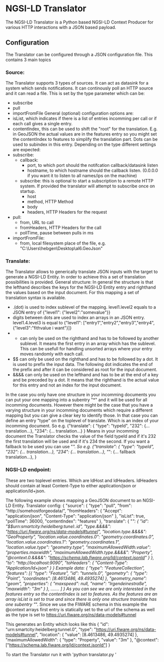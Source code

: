 # NGSI-LD Translator
The NGSI-LD Translator is a Python based NGSI-LD Context Producer for various HTTP interactions with a JSON based payload.

## Configuration
The Translator can be configured through a JSON configuration file. This contains 3 main topics

### Source:
The Translator supports 3 types of sources. It can act as datasink for a system which sends notifications. It can continously poll an HTTP source and it can read a file.
This is set by the type parameter which can be:
 - subscribe
 - pull
 - importFromFile
General (optional) configuration options are:
 - isList, which indicates if there is a list of entries incomming per call or if each call gives a single entry.
 - contentIndex, this can be used to shift the "root" for the translation. E.g. in GeoJSON the actual values are in the features entry so you might set the contentIndex to features to simplify the translation part. Dots can be used to subindex in this entry. 
Depending on the type different settings are expected:
 - subscribe:
   - callback:
     - port, to which port should the notifcation callback/datasink listen
	 - hostname, to which hostname should the callback listen. (0.0.0.0 if you want it to listen to all names/ips on the machine)
   - subscribe: this is optional to start a subscription to a remote HTTP system. If provided the translator will attempt to subscribe once on startup.
     - host
     - method, HTTP Method
     - body
     - headers, HTTP Headers for the request
 - pull:
   - from, URL to call 
   - fromHeaders, HTTP Headers for the call
   - pollTime, pause between pulls in ms
 - importFromFile:
   - from, local filesystem place of the file, e.g. "C:\\Users\\hebgen\\Desktop\\al6.GeoJson"

### Translate:
The Translator allows to generically translate JSON inputs with the target to generate a NGSI-LD Entity. In order to achieve this a set of translation possibilities is provided.
General structure:
In general the structure is that the lefthand describes the keys for the NGSI-LD Entity entry and righthand the values based on the input document. For this mapping a set of translation syntax is available. 
 - .(dot) is used to index sublevel of the mapping. level1.level2 equals to a JSON entry of {"level1": {"level2":"somevalue"}}
 - digits between dots are used to index an arrays in an JSON entry. level1.4.level3 is equal to {"level1": ["entry1","entry2","entry3","entry4",{"level3":"fithvalue i want"}]}
 - * can only be used on the righthand and has to be followed by another sublevel. It means the first entry in an array which has the sublevel. This can be usefull for handling unsorted arrays where your entry moves randomly with each call.
 - $$ can only be used on the righthand and has to be followed by a dot. It is used to prefix the input data. The following dot indicates the end of the prefix and after it can be considered as root for the input document.
 - &&&& can only be used on the lefthand and has to be at the end of a key and be preceded by a dot. It means that the righthand is the actual value for this entry and not an index for the input document. 
 
In the case you only have one structure in your incomming documents you can put your one mapping into a subentry "*" and it will be used for all incomming documents. 
However there might be the case that you have a varying structure in your incomming documents which require a different mapping but you can give a clear key to identify those. 
In that case you can define an entry "type" on the toplevel of translate. Which is an index of your incomming document. So e.g. 
{"translate": {
   "type": "typeId",
   "232": {... translation...},
   "234": {... translation...}
}
Means in your incomming document the Translator checks the value of the field typeId and if it's 232 the first translation will be used and if it's 234 the second.
If you want a fallback to be used you can use "_". So e.g.
{"translate": {
   "type": "typeId",
   "232": {... translation...},
   "234": {... translation...},
   "_": {... fallback translation...},
}

### NGSI-LD endpoint:

These are two toplevel entries. Which are ldHost and ldHeaders. ldHeaders should contain at least Content-Type to either application/json or application/ld+json.


The following example shows mapping a GeoJSON document to an NGSI-LD Entity. 
Translator config:
{
	"source": {
		"type": "pull",
		"from": "http://somehostforgeodata/",
		"fromHeaders": {
			"Accept": "application/json",
			"Content-Type": "application/json"
		},
		"isList": true,
		"pollTime": 36000,
		"contentIndex": "features"
	},
	"translate": {
		"*": {
			"id": "$$urn:smartcity:heidelberg:tunel:.id",
			"type.&&&&": "https://uri.fiware.org/ns/data-models#tunnel",
			"location.type.&&&&": "GeoProperty",
			"location.value.coordinates.0": "geometry.coordinates.0",
			"location.value.coordinates.1": "geometry.coordinates.1",
			"location.value.type": "geometry.type",
			"maximumAllowedWidth.value": "properties.maxwidth",
			"maximumAllowedWidth.type.&&&&": "Property",
			"@context.0.&&&&": "https://schema.lab.fiware.org/ld/context.jsonld"
		}
	},
	"to": "http://localhost:9090",
	"toHeaders": {
		"Content-Type": "Application/ld+json"
	}
}
Example data:
{
	"type": "FeatureCollection",
	"features": [{
		"type": "Feature",
		"id": "tunnels.0",
		"geometry": {
			"type": "Point",
			"coordinates": [8.4613486, 49.4935274]
		},
		"geometry_name": "geom",
		"properties": {
			"maxspeed": null,
			"name": "Irgendeinestraße",
			"maxwidth": "3m"
		}
	},
	.......
	]
}
As you can see we are only interested in the features entry so the contentIndex is set to features. As the features are an array isList is set to true and since there is only one structure translate has one subentry "*".
Since we use the FIWARE schema in this example the @context arrays first entry is statically set to the url of the schema as well as the type is set to https://uri.fiware.org/ns/data-models#tunnel

This generates an Entity which looks like this
{
	"id": "urn:smartcity:heidelberg:tunnel.0",
	"type": "https://uri.fiware.org/ns/data-models#tunnel",
	"location": {
		"value": [8.4613486, 49.4935274]
	},
	"maximumAllowedWidth": {
		"type": "Property",
		"value": "3m"
	},
	"@context": ["https://schema.lab.fiware.org/ld/context.jsonld"]
}


To start the Translator run it with 'python translator.py <configfile>'
